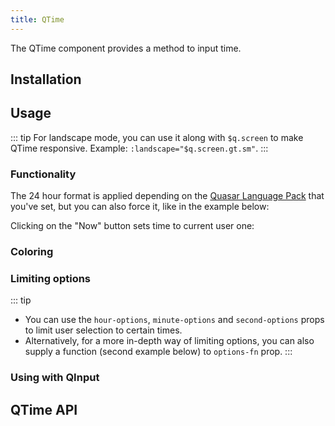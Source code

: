 ```yaml
---
title: QTime
---
```


The QTime component provides a method to input time.

## Installation
<doc-installation components="QTime" />

## Usage
<doc-example title="Basic" file="QTime/Basic" />

<doc-example title="Landscape" file="QTime/Landscape" />

::: tip
For landscape mode, you can use it along with `$q.screen` to make QTime responsive. Example: `:landscape="$q.screen.gt.sm"`.
:::

### Functionality
The 24 hour format is applied depending on the [Quasar Language Pack](/options/quasar-language-packs) that you've set, but you can also force it, like in the example below:

<doc-example title="24h Format" file="QTime/Format24h" />

Clicking on the "Now" button sets time to current user one:

<doc-example title="Now Button" file="QTime/NowBtn" />

<doc-example title="Disable and readonly" file="QTime/DisableReadonly" />

### Coloring

<doc-example title="Coloring" file="QTime/Color" />

<doc-example title="Dark" file="QTime/Dark" dark />

### Limiting options
::: tip
* You can use the `hour-options`, `minute-options` and `second-options` props to limit user selection to certain times.
* Alternatively, for a more in-depth way of limiting options, you can also supply a function (second example below) to `options-fn` prop.
:::

<doc-example title="Options" file="QTime/Options" />

### Using with QInput
<doc-example title="Input" file="QTime/Input" />

## QTime API
<doc-api file="QTime" />
